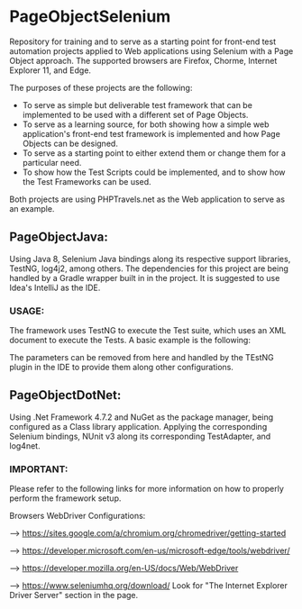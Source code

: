 # PageObjectSelenium
Repository for training and to serve as a starting point for front-end test automation projects applied to Web applications using Selenium with a Page Object approach. 
The supported browsers are Firefox, Chorme, Internet Explorer 11, and Edge.

The purposes of these projects are the following:
 * To serve as simple but deliverable test framework that can be implemented to be used with a different set of Page Objects.
 * To serve as a learning source, for both showing how a simple web application's front-end test framework is implemented and how Page Objects can be designed.
 * To serve as a starting point to either extend them or change them for a particular need.
 * To show how the Test Scripts could be implemented, and to show how the Test Frameworks can be used.

Both projects are using PHPTravels.net as the Web application to serve as an example.

## PageObjectJava:
Using Java 8, Selenium Java bindings along its respective support libraries, TestNG, log4j2, among others. The dependencies for this project are being handled by a Gradle wrapper built in in the project.
It is suggested to use Idea's IntelliJ as the IDE.

### USAGE: 
 The framework uses TestNG to execute the Test suite,  which uses an XML document to execute the Tests. A basic example is the following:
 
 <?xml version="1.0" encoding="UTF-8"?>
<!DOCTYPE suite SYSTEM "http://testng.org/testng-1.0.dtd">
<suite name="Selenium/Java Framework Example Suite">
	<parameter name="Browser" value="EDGE"/>
	<parameter name="Url" value="https://www.phptravels.net"/>
  <test name="PHP Travels" >
    <classes>
        <class name="Tests.PHPTravels1"/>
        <class name="Tests.PHPTravels2"/>
    </classes>
  </test>
</suite>

The parameters can be removed from here and handled by the TEstNG plugin in the IDE to provide them along other configurations.

## PageObjectDotNet:
Using .Net Framework 4.7.2 and NuGet as the package manager, being configured as a Class library application. 
Applying the corresponding Selenium bindings, NUnit v3 along its corresponding TestAdapter, and log4net.


### IMPORTANT:
Please refer to the following links for more information on how to properly perform the framework setup.

Browsers WebDriver Configurations:

--> https://sites.google.com/a/chromium.org/chromedriver/getting-started

--> https://developer.microsoft.com/en-us/microsoft-edge/tools/webdriver/

--> https://developer.mozilla.org/en-US/docs/Web/WebDriver

--> https://www.seleniumhq.org/download/
Look for "The Internet Explorer Driver Server" section in the page.
